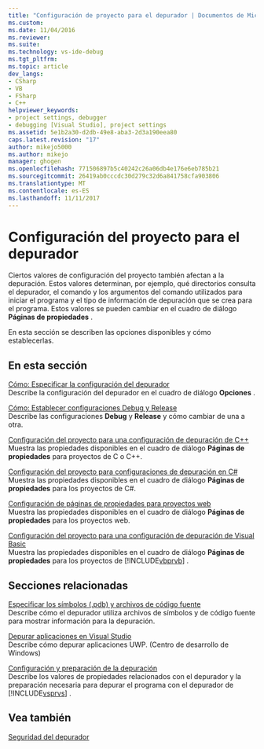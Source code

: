 ```yaml
---
title: "Configuración de proyecto para el depurador | Documentos de Microsoft"
ms.custom: 
ms.date: 11/04/2016
ms.reviewer: 
ms.suite: 
ms.technology: vs-ide-debug
ms.tgt_pltfrm: 
ms.topic: article
dev_langs:
- CSharp
- VB
- FSharp
- C++
helpviewer_keywords:
- project settings, debugger
- debugging [Visual Studio], project settings
ms.assetid: 5e1b2a30-d2db-49e8-aba3-2d3a190eea80
caps.latest.revision: "17"
author: mikejo5000
ms.author: mikejo
manager: ghogen
ms.openlocfilehash: 771506897b5c40242c26a06db4e176e6eb785b21
ms.sourcegitcommit: 26419ab0cccdc30d279c32d6a841758cfa903806
ms.translationtype: MT
ms.contentlocale: es-ES
ms.lasthandoff: 11/11/2017
---
```

# <a name="debugger-project-settings"></a>Configuración del proyecto para el depurador
Ciertos valores de configuración del proyecto también afectan a la depuración. Estos valores determinan, por ejemplo, qué directorios consulta el depurador, el comando y los argumentos del comando utilizados para iniciar el programa y el tipo de información de depuración que se crea para el programa. Estos valores se pueden cambiar en el cuadro de diálogo **Páginas de propiedades** .  
  
 En esta sección se describen las opciones disponibles y cómo establecerlas.  
  
## <a name="in-this-section"></a>En esta sección  
 [Cómo: Especificar la configuración del depurador](../debugger/how-to-specify-debugger-settings.md)  
 Describe la configuración del depurador en el cuadro de diálogo **Opciones** .  
  
 [Cómo: Establecer configuraciones Debug y Release](../debugger/how-to-set-debug-and-release-configurations.md)  
 Describe las configuraciones **Debug** y **Release** y cómo cambiar de una a otra.  
  
 [Configuración del proyecto para una configuración de depuración de C++](../debugger/project-settings-for-a-cpp-debug-configuration.md)  
 Muestra las propiedades disponibles en el cuadro de diálogo **Páginas de propiedades** para proyectos de C o C++.  
  
 [Configuración del proyecto para configuraciones de depuración en C#](../debugger/project-settings-for-csharp-debug-configurations.md)  
 Muestra las propiedades disponibles en el cuadro de diálogo **Páginas de propiedades** para los proyectos de C#.  
  
 [Configuración de páginas de propiedades para proyectos web](../debugger/property-pages-settings-for-web-projects.md)  
 Muestra las propiedades disponibles en el cuadro de diálogo **Páginas de propiedades** para los proyectos web.  
  
 [Configuración del proyecto para una configuración de depuración de Visual Basic](../debugger/project-settings-for-a-visual-basic-debug-configuration.md)  
 Muestra las propiedades disponibles en el cuadro de diálogo **Páginas de propiedades** para los proyectos de [!INCLUDE[vbprvb](../code-quality/includes/vbprvb_md.md)] .  
  
## <a name="related-sections"></a>Secciones relacionadas  
 [Especificar los símbolos (.pdb) y archivos de código fuente](../debugger/specify-symbol-dot-pdb-and-source-files-in-the-visual-studio-debugger.md)  
 Describe cómo el depurador utiliza archivos de símbolos y de código fuente para mostrar información para la depuración.  
  
 [Depurar aplicaciones en Visual Studio](../debugger/debug-store-apps-in-visual-studio.md)  
 Describe cómo depurar aplicaciones UWP. (Centro de desarrollo de Windows)  
  
 [Configuración y preparación de la depuración](../debugger/debugger-settings-and-preparation.md)  
 Describe los valores de propiedades relacionados con el depurador y la preparación necesaria para depurar el programa con el depurador de [!INCLUDE[vsprvs](../code-quality/includes/vsprvs_md.md)] .  
  
## <a name="see-also"></a>Vea también  
 [Seguridad del depurador](../debugger/debugger-security.md)